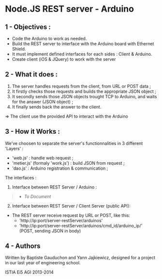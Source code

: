 Node.JS REST server - Arduino
=======================================

1 - Objectives :
----------------
* Code the Arduino to work as needed.
* Build the REST server to interface with the Arduino board with Ethernet Shield.
* It must implement defined interfaces for each sides : Client & Arduino.
* Create client (iOS & JQuery) to work with the server


2 - What it does :
----------------

1. The server handles requests from the client, from URL or POST data ;
2. It firstly checks those requests and builds the appropriate JSON object ;
3. It secondly sends those JSON objects trought TCP to Arduino, and waits for the answer (JSON object) ;
4. It finally sends back the answer to the client.

=> The client use the provided API to interact with the Arduino

3 - How it Works :
------------------
 
We've choosen to separate the server's functionnalities in 3 different 'Layers' :
 * 'web.js' : handle web request ;
 * 'metier.js' (formaly 'work.js') : build JSON from request ;
 * 'dao.js' : Arduino registration & communication ;

The interfaces :
 
1. Interface between REST Server / Arduino :
>   * _To Document_

2. Interface between REST Server / Client Server (public API):
  * The REST server receive request by URL or POST, like this:
    * 'http://ip:port/server-restServer/arduinos'
    * 'http://ip:port/server-restServer/arduinos/cmd_id/arduino_ip/' (POST, sending JSON in body)
 

4 - Authors
-----------
Written by Baptiste Gauduchon and Yann Jajkiewicz, designed for a project in our last year of engineering school.

ISTIA Ei5 AGI 2013-2014
